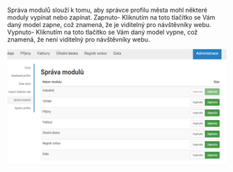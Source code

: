 Správa modulů slouží k tomu, aby správce profilu města mohl některé moduly vypínat nebo zapínat.  Zapnuto- Kliknutím na toto tlačítko se Vám daný model zapne, což znamená, že je viditelný pro návštěvníky webu. Vypnuto- Kliknutím na toto tlačítko se Vám daný model vypne, což znamená, že není viditelný pro návštěvníky webu.

![Sprava-modulu_1](Sprava-modulu_1.png)

